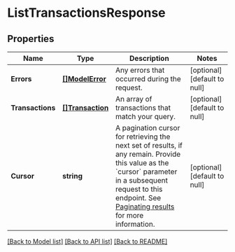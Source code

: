 # ListTransactionsResponse

## Properties

 Name             | Type                                | Description                                                                                                                                                                                                                                                                                   | Notes                        
------------------|-------------------------------------|-----------------------------------------------------------------------------------------------------------------------------------------------------------------------------------------------------------------------------------------------------------------------------------------------|------------------------------
 **Errors**       | [**[]ModelError**](Error.md)        | Any errors that occurred during the request.                                                                                                                                                                                                                                                  | [optional] [default to null] 
 **Transactions** | [**[]Transaction**](Transaction.md) | An array of transactions that match your query.                                                                                                                                                                                                                                               | [optional] [default to null] 
 **Cursor**       | **string**                          | A pagination cursor for retrieving the next set of results, if any remain. Provide this value as the &#x60;cursor&#x60; parameter in a subsequent request to this endpoint.  See [Paginating results](https://developer.squareup.com/docs/working-with-apis/pagination) for more information. | [optional] [default to null] 

[[Back to Model list]](../README.md#documentation-for-models) [[Back to API list]](../README.md#documentation-for-api-endpoints) [[Back to README]](../README.md)

